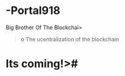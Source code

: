 # -Portal918
Big Brother Of The Blockchai>
> o The ucentralization of the blockchain
#    Its coming!>#
